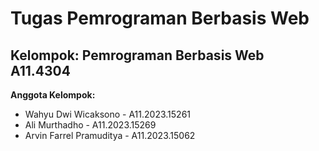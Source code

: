 # Tugas Pemrograman Berbasis Web

## Kelompok: Pemrograman Berbasis Web A11.4304

**Anggota Kelompok:**

- Wahyu Dwi Wicaksono - A11.2023.15261
- Ali Murthadho - A11.2023.15269
- Arvin Farrel Pramuditya - A11.2023.15062
